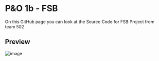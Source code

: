 # P&O 1b - FSB

On this GitHub page you can look at the Source Code for FSB Project from team 502

## Preview
![image](https://github.com/user-attachments/assets/3487e8dc-d4c6-43d4-9371-1e4dc523fb13)

